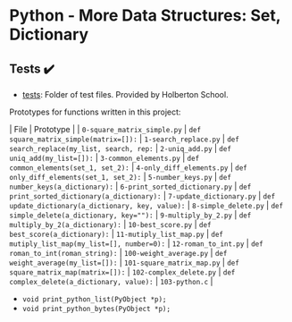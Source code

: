 # Python - More Data Structures: Set, Dictionary

## Tests :heavy_check_mark:

* [tests](./tests): Folder of test files. Provided by Holberton School.

Prototypes for functions written in this project:

| File                           | Prototype |
| `0-square_matrix_simple.py`    | `def square_matrix_simple(matrix=[]):`
| `1-search_replace.py`          | `def search_replace(my_list, search, rep:`
| `2-uniq_add.py`                | `def uniq_add(my_list=[]):`
| `3-common_elements.py`         | `def common_elements(set_1, set_2):`
| `4-only_diff_elements.py`      | `def only_diff_elements(set_1, set_2):`
| `5-number_keys.py`             | `def number_keys(a_dictionary):`
| `6-print_sorted_dictionary.py` | `def print_sorted_dictionary(a_dictionary):`
| `7-update_dictionary.py`       | `def update_dictionary(a_dictionary, key, value):`
| `8-simple_delete.py`           | `def simple_delete(a_dictionary, key=""):`
| `9-multiply_by_2.py`           | `def multiply_by_2(a_dictionary):`
| `10-best_score.py`             | `def best_score(a_dictionary):`
| `11-mutiply_list_map.py`       | `def mutiply_list_map(my_list=[], number=0):`
| `12-roman_to_int.py`           | `def roman_to_int(roman_string):`
| `100-weight_average.py`        | `def weight_average(my_list=[]):`
| `101-square_matrix_map.py`     | `def square_matrix_map(matrix=[]):`
| `102-complex_delete.py`        | `def complex_delete(a_dictionary, value):`
| `103-python.c`                 | <ul><li>`void print_python_list(PyObject *p);`</li><li>`void print_python_bytes(PyObject *p);`</li></ul>
